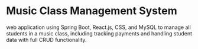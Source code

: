 # Music Class Management System
web application using Spring Boot, React.js, CSS, and MySQL to manage all students in a music class, including tracking payments and handling student data with full CRUD functionality. 
